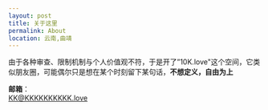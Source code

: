 ```yaml
---
layout: post
title: 关于这里
permalink: About
location: 云南,曲靖
---
```






由于各种审查、限制机制与个人价值观不符，于是开了”10K.love"这个空间，它类似朋友圈，可能偶尔只是想在某个时刻留下某句话，**不想定义，自由为上**



**邮箱**：   
[KK@KKKKKKKKKK.love](mailto:KK@KKKKKKKKKK.love)